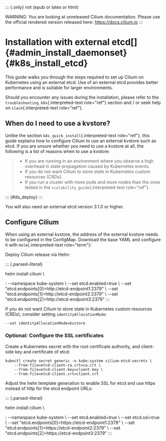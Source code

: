 ::: {.only}
not (epub or latex or html)

WARNING: You are looking at unreleased Cilium documentation. Please use
the official rendered version released here: <https://docs.cilium.io>
:::

Installation with external etcd[]{#admin_install_daemonset} {#k8s_install_etcd}
===========================================================

This guide walks you through the steps required to set up Cilium on
Kubernetes using an external etcd. Use of an external etcd provides
better performance and is suitable for larger environments.

Should you encounter any issues during the installation, please refer to
the `troubleshooting_k8s`{.interpreted-text role="ref"} section and / or
seek help on `slack`{.interpreted-text role="ref"}.

When do I need to use a kvstore?
--------------------------------

Unlike the section `k8s_quick_install`{.interpreted-text role="ref"},
this guide explains how to configure Cilium to use an external kvstore
such as etcd. If you are unsure whether you need to use a kvstore at
all, the following is a list of reasons when to use a kvstore:

> -   If you are running in an environment where you observe a high
>     overhead in state propagation caused by Kubernetes events.
> -   If you do not want Cilium to store state in Kubernetes custom
>     resources (CRDs).
> -   If you run a cluster with more pods and more nodes than the ones
>     tested in the `scalability_guide`{.interpreted-text role="ref"}.

::: {#ds_deploy}
:::

You will also need an external etcd version 3.1.0 or higher.

Configure Cilium
----------------

When using an external kvstore, the address of the external kvstore
needs to be configured in the ConfigMap. Download the base YAML and
configure it with `Helm`{.interpreted-text role="term"}:

Deploy Cilium release via Helm:

::: {.parsed-literal}

helm install cilium \\

:   \--namespace kube-system \\ \--set etcd.enabled=true \\ \--set
    \"etcd.endpoints\[0\]=http://etcd-endpoint1:2379\" \\ \--set
    \"etcd.endpoints\[1\]=http://etcd-endpoint2:2379\" \\ \--set
    \"etcd.endpoints\[2\]=http://etcd-endpoint3:2379\"
:::

If you do not want Cilium to store state in Kubernetes custom resources
(CRDs), consider setting `identityAllocationMode`:

    --set identityAllocationMode=kvstore

### Optional: Configure the SSL certificates

Create a Kubernetes secret with the root certificate authority, and
client-side key and certificate of etcd:

``` {.shell-session}
kubectl create secret generic -n kube-system cilium-etcd-secrets \
    --from-file=etcd-client-ca.crt=ca.crt \
    --from-file=etcd-client.key=client.key \
    --from-file=etcd-client.crt=client.crt
```

Adjust the helm template generation to enable SSL for etcd and use https
instead of http for the etcd endpoint URLs:

::: {.parsed-literal}

helm install cilium \\

:   \--namespace kube-system \\ \--set etcd.enabled=true \\ \--set
    etcd.ssl=true \\ \--set
    \"etcd.endpoints\[0\]=https://etcd-endpoint1:2379\" \\ \--set
    \"etcd.endpoints\[1\]=https://etcd-endpoint2:2379\" \\ \--set
    \"etcd.endpoints\[2\]=https://etcd-endpoint3:2379\"
:::
